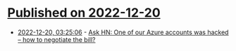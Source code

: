 # [Published on 2022-12-20](index.md)

* [2022-12-20, 03:25:06](https://news.ycombinator.com/item?id=34061174) - [Ask HN: One of our Azure accounts was hacked – how to negotiate the bill?](https://news.ycombinator.com/item?id=34061174)
